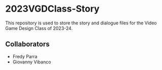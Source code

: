 # 2023VGDClass-Story
This repository is used to store the story and dialogue files for the Video Game Design Class of 2023-24.

## Collaborators
- Fredy Parra
- Giovanny Vibanco